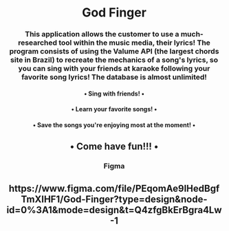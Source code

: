 <div>
<h1 align="center"> God Finger </h1>

<h3 align="center"> This application allows the customer to use a much-researched tool within the music media, their lyrics! The program consists of using the Valume API (the largest chords site in Brazil) to recreate the mechanics of a song's lyrics, so you can sing with your friends at karaoke following your favorite song lyrics! The database is almost unlimited! </h3>

<div>
    <div>
    <h4 align="center"> • Sing with friends! • </h4>
        <h4 align="center"> • Learn your favorite songs! • </h4>
        <h4 align="center"> • Save the songs you're enjoying most at the moment! • </h4>
        <h2 align="center"> • Come have fun!!! • </h2>
    </div>
</div>

<h3 align="center"> Figma </h3>
<h2 align="center"> https://www.figma.com/file/PEqomAe9lHedBgfTmXIHF1/God-Finger?type=design&node-id=0%3A1&mode=design&t=Q4zfgBkErBgra4Lw-1 </h4>

</div>